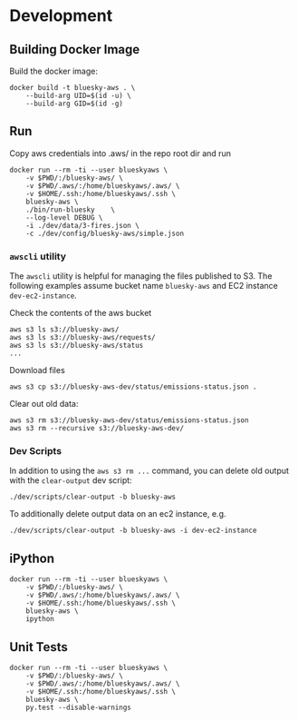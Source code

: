 # Development

## Building Docker Image

Build the docker image:

    docker build -t bluesky-aws . \
        --build-arg UID=$(id -u) \
        --build-arg GID=$(id -g)


## Run

Copy aws credentials into .aws/ in the repo root dir
and run

    docker run --rm -ti --user blueskyaws \
        -v $PWD/:/bluesky-aws/ \
        -v $PWD/.aws/:/home/blueskyaws/.aws/ \
        -v $HOME/.ssh:/home/blueskyaws/.ssh \
        bluesky-aws \
        ./bin/run-bluesky    \
        --log-level DEBUG \
        -i ./dev/data/3-fires.json \
        -c ./dev/config/bluesky-aws/simple.json

### `awscli` utility

The `awscli` utility is helpful for managing the files published to S3.
The following examples assume bucket name `bluesky-aws` and
EC2 instance  `dev-ec2-instance`.

Check the contents of the aws bucket

    aws s3 ls s3://bluesky-aws/
    aws s3 ls s3://bluesky-aws/requests/
    aws s3 ls s3://bluesky-aws/status
    ...

Download files

    aws s3 cp s3://bluesky-aws-dev/status/emissions-status.json .

Clear out old data:

    aws s3 rm s3://bluesky-aws-dev/status/emissions-status.json
    aws s3 rm --recursive s3://bluesky-aws-dev/

### Dev Scripts

In addition to using the `aws s3 rm ...` command, you can delete old output
with the `clear-output` dev script:

    ./dev/scripts/clear-output -b bluesky-aws

To additionally delete output data on an ec2 instance, e.g.

    ./dev/scripts/clear-output -b bluesky-aws -i dev-ec2-instance


## iPython

    docker run --rm -ti --user blueskyaws \
        -v $PWD/:/bluesky-aws/ \
        -v $PWD/.aws/:/home/blueskyaws/.aws/ \
        -v $HOME/.ssh:/home/blueskyaws/.ssh \
        bluesky-aws \
        ipython


## Unit Tests

    docker run --rm -ti --user blueskyaws \
        -v $PWD/:/bluesky-aws/ \
        -v $PWD/.aws/:/home/blueskyaws/.aws/ \
        -v $HOME/.ssh:/home/blueskyaws/.ssh \
        bluesky-aws \
        py.test --disable-warnings
